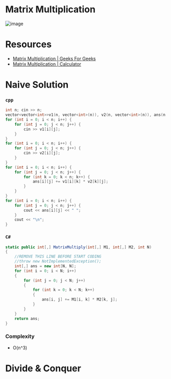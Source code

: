 # Matrix Multiplication
![image](https://user-images.githubusercontent.com/99830416/230063119-2a5e0598-c499-4dee-9584-84d1cae935fb.png)

# Resources
- [Matrix Multiplication | Geeks For Geeks](https://practice.geeksforgeeks.org/problems/multiply-2-matrices4144/1)
- [Matrix Multiplication | Calculator](https://matrix.reshish.com/multiplication.php)


# Naive Solution 
### `cpp`
```cpp
int n; cin >> n; 
vector<vector<int>>v1(n, vector<int>(n)), v2(n, vector<int>(n)), ans(n, vector<int>(n));
for (int i = 0; i < n; i++) {
    for (int j = 0; j < n; j++) {
        cin >> v1[i][j];
    }
}
for (int i = 0; i < n; i++) {
    for (int j = 0; j < n; j++) {
        cin >> v2[i][j];
    }
}
for (int i = 0; i < n; i++) {
    for (int j = 0; j < n; j++) {
        for (int k = 0; k < n; k++) {
            ans[i][j] += v1[i][k] * v2[k][j];
        }
    }
}
for (int i = 0; i < n; i++) {
    for (int j = 0; j < n; j++) {
        cout << ans[i][j] << " ";
    }
    cout << "\n";
}
```
### `C#`
```cs
static public int[,] MatrixMultiply(int[,] M1, int[,] M2, int N)
{
    //REMOVE THIS LINE BEFORE START CODING
    //throw new NotImplementedException();
    int[,] ans = new int[N, N];
    for (int i = 0; i < N; i++)
    {
        for (int j = 0; j < N; j++)
        {
            for (int k = 0; k < N; k++)
            {
                ans[i, j] += M1[i, k] * M2[k, j];
            }
        }
    }
    return ans;
}
```
### Complexity
- O(n^3)

# Divide & Conquer 
```cpp

```
